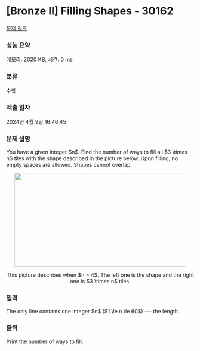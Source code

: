 # [Bronze II] Filling Shapes - 30162 

[문제 링크](https://www.acmicpc.net/problem/30162) 

### 성능 요약

메모리: 2020 KB, 시간: 0 ms

### 분류

수학

### 제출 일자

2024년 4월 9일 16:46:45

### 문제 설명

<p>You have a given integer $n$. Find the number of ways to fill all $3 \times n$ tiles with the shape described in the picture below. Upon filling, no empty spaces are allowed. Shapes cannot overlap.</p>

<p style="text-align: center;"><img alt="" src="" style="width: 460px; height: 250px;"></p>

<p style="text-align: center;">This picture describes when $n = 4$. The left one is the shape and the right one is $3 \times n$ tiles.</p>

### 입력 

 <p>The only line contains one integer $n$ ($1 \le n \le 60$) --- the length.</p>

### 출력 

 <p>Print the number of ways to fill.</p>

